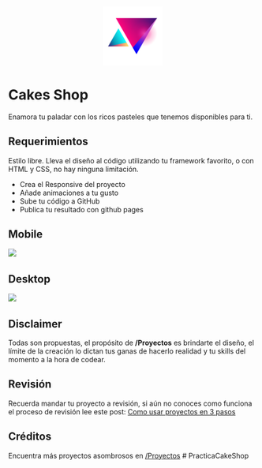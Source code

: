 <div align="center">
<img width="120px"  src="https://raw.githubusercontent.com/no-te-rindas/logo/main/Logo/LeonidasEsteban-destello-envolvente-cuadrada.png" />
</div>

# Cakes Shop
Enamora tu paladar con los ricos pasteles que tenemos disponibles para ti.

## Requerimientos
Estilo libre. Lleva el diseño al código utilizando tu framework favorito, o con HTML y CSS, no hay ninguna limitación.

- Crea el Responsive del proyecto
- Añade animaciones a tu gusto
- Sube tu código a GitHub
- Publica tu resultado con github pages


## Mobile

<img width="400px" src="https://raw.githubusercontent.com/uxcristopher/imagenes/main/Readmes/Cakes%20Shop/%F0%9F%93%B1-Mobile.jpg"/>

## Desktop

<img width="800px" src="https://raw.githubusercontent.com/uxcristopher/imagenes/main/Readmes/Cakes%20Shop/%F0%9F%96%A5-Desktop.jpg"/>

## Disclaimer

Todas son propuestas, el propósito de **/Proyectos** es brindarte el diseño, el límite de la creación lo dictan tus ganas de hacerlo realidad y tu skills del momento a la hora de codear.


## Revisión

Recuerda mandar tu proyecto a revisión, si aún no conoces como funciona el proceso de revisión lee este post: [Como usar proyectos en 3 pasos](https://leonidasesteban.com/blog/como-usar-proyectos-en-3-pasos)

## Créditos

Encuentra más proyectos asombrosos en [/Proyectos](https://leonidasesteban.com/proyectos)
#   P r a c t i c a C a k e S h o p 
 
 